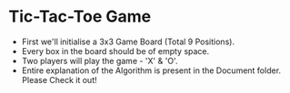 # Tic-Tac-Toe Game 

- First we'll initialise a 3x3 Game Board (Total 9 Positions).
- Every box in the board should be of empty space.
- Two players will play the game - 'X' & 'O'.
- Entire explanation of the Algorithm is present in the Document folder. Please Check it out! 

